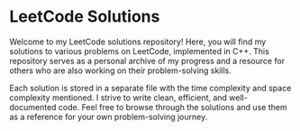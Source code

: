 # LeetCode Solutions

Welcome to my LeetCode solutions repository! Here, you will find my solutions to various problems on LeetCode, implemented in C++. This repository serves as a personal archive of my progress and a resource for others who are also working on their problem-solving skills.

Each solution is stored in a separate file with the time complexity and space complexity mentioned. I strive to write clean, efficient, and well-documented code. Feel free to browse through the solutions and use them as a reference for your own problem-solving journey.
